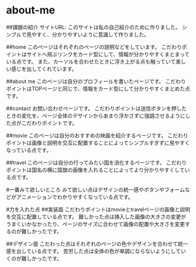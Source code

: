# about-me

##課題の紹介
サイトURL:
このサイトは私の自己紹介のために作りました。
シンプルで見やすく、分かりやすいように意識して作りました。

##home
このページはそれぞれのページの説明などをしています。
こだわりポイントはサイトへ飛ぶリンクをカード型にして、情報が分かりやすくまとまっている点です。
また、カーソルを合わせたときに浮き上がる点も触っていて楽しい感じを出してくれています。

##about me
このページは自分のプロフィールを書いたページです。
こだわりポイントはTOPページと同じで、情報をカード型にして分かりやすくまとめた点です。

##contact
お問い合わせページです。
こだわりポイントは送信ボタンを押したときの変化を、ページ全体のデザインからあまり浮かさずに強調させるようにした点がこだわりポイントです。

##movie
このページは自分のおすすめの映画を紹介するページです。
こだわりポイントは画像と説明を交互に配置することによってシンプルすぎずに見やすくなっている点です。

##travel
このページは自分の行ってみたい国を消化するページです。
こだわりポイントは国名の横に国旗の画像を入れることによってより分かりやすくしている点です。

#一番みて欲しいところ
みて欲しい点はデザインの統一感やボタンやフォームなどがアニメーションでわかりやすくなっている点です。

#力を入れた点
##実装面
こだわりポイントはmovieとtravelページの画像と説明を交互に配置している点です。
難しかった点は挿入した画像の大きさの変更がうまくいかなかったり、ページのサイズに合わせて画像の配置や大きさを変更するのが難しかったです。

##デザイン面
こだわった点はそれぞれのページの色やデザインを合わせて統一感を出している点です。
苦労した点は全体の色が単調にならないようにしていくのが難しかったです。
